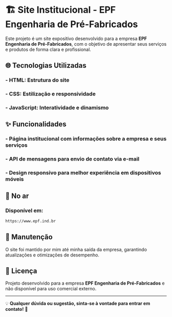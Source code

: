 # 🏗️ **Site Institucional - EPF Engenharia de Pré-Fabricados**

Este projeto é um site expositivo desenvolvido para a empresa **EPF Engenharia de Pré-Fabricados**, com o objetivo de apresentar seus serviços e produtos de forma clara e profissional.

## 🌐 **Tecnologias Utilizadas**
### - **HTML**: Estrutura do site
### - **CSS**: Estilização e responsividade
### - **JavaScript**: Interatividade e dinamismo

## ✨ **Funcionalidades**
### - **Página institucional** com informações sobre a empresa e seus serviços
### - **API de mensagens** para envio de contato via e-mail
### - **Design responsivo** para melhor experiência em dispositivos móveis

## 🚀 **No ar**
### Disponível em:
   ```sh
   https://www.epf.ind.br
   ```

## 🔧 **Manutenção**
O site foi mantido por mim até minha saída da empresa, garantindo atualizações e otimizações de desempenho.

## 📄 **Licença**
Projeto desenvolvido para a empresa **EPF Engenharia de Pré-Fabricados** e não disponível para uso comercial externo.

---

💡 **Qualquer dúvida ou sugestão, sinta-se à vontade para entrar em contato!** 🚀

